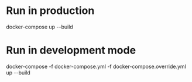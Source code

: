# Run in production

docker-compose up --build

# Run in development mode

docker-compose -f docker-compose.yml -f docker-compose.override.yml up --build
